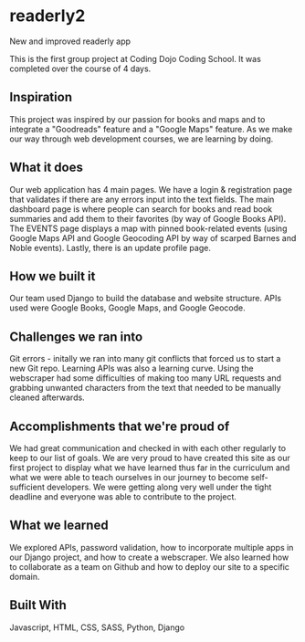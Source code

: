 # readerly2
New and improved readerly app

This is the first group project at Coding Dojo Coding School. It was completed over the course of 4 days.

## Inspiration
This project was inspired by our passion for books and maps and to integrate a "Goodreads" feature and a "Google Maps" feature. As we make our way through web development courses, we are learning by doing.

## What it does
Our web application has 4 main pages. We have a login & registration page that validates if there are any errors input into the text fields. The main dashboard page is where people can search for books and read book summaries and add them to their favorites (by way of Google Books API). The EVENTS page displays a map with pinned book-related events (using Google Maps API and Google Geocoding API by way of scarped Barnes and Noble events). Lastly, there is an update profile page.

## How we built it
Our team used Django to build the database and website structure. APIs used were Google Books, Google Maps, and Google Geocode. 

## Challenges we ran into
Git errors - initally we ran into many git conflicts that forced us to start a new Git repo. Learning APIs was also a learning curve. Using the webscraper had some difficulties of making too many URL requests and grabbing unwanted characters from the text that needed to be manually cleaned afterwards.

## Accomplishments that we're proud of
We had great communication and checked in with each other regularly to keep to our list of goals. We are very proud to have created this site as our first project to display what we have learned thus far in the curriculum and what we were able to teach ourselves in our journey to become self-sufficient developers. We were getting along very well under the tight deadline and everyone was able to contribute to the project.

## What we learned
We explored APIs, password validation, how to incorporate multiple apps in our Django project, and how to create a webscraper. We also learned how to collaborate as a team on Github and how to deploy our site to a specific domain.

## Built With
Javascript, HTML, CSS, SASS, Python, Django
